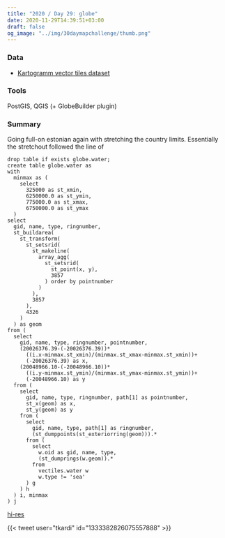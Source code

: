 ```yaml
---
title: "2020 / Day 29: globe"
date: 2020-11-29T14:39:51+03:00
draft: false
og_image: "../img/30daymapchallenge/thumb.png"
---
```

### Data
- [Kartogramm vector tiles dataset](https://github.com/tkardi/kartogramm)

### Tools
PostGIS, QGIS (+ GlobeBuilder plugin)

### Summary
Going full-on estonian again with stretching the country limits. Essentially the
stretchout followed the line of

```
drop table if exists globe.water;
create table globe.water as
with
  minmax as (
    select
      325000 as st_xmin,
      6250000.0 as st_ymin,
      775000.0 as st_xmax,
      6750000.0 as st_ymax
  )
select
  gid, name, type, ringnumber,
  st_buildarea(
    st_transform(
      st_setsrid(
        st_makeline(
          array_agg(
            st_setsrid(
              st_point(x, y),
              3857
            ) order by pointnumber
          )
        ),
        3857
      ),
      4326
    )
  ) as geom
from (
  select
    gid, name, type, ringnumber, pointnumber,
    (20026376.39-(-20026376.39))*
      ((i.x-minmax.st_xmin)/(minmax.st_xmax-minmax.st_xmin))+
      (-20026376.39) as x,
    (20048966.10-(-20048966.10))*
      ((i.y-minmax.st_ymin)/(minmax.st_ymax-minmax.st_ymin))+
      (-20048966.10) as y
  from (
    select
      gid, name, type, ringnumber, path[1] as pointnumber,
      st_x(geom) as x,
      st_y(geom) as y
    from (
      select
        gid, name, type, path[1] as ringnumber,
        (st_dumppoints(st_exteriorring(geom))).*
      from (
        select
          w.oid as gid, name, type,
          (st_dumprings(w.geom)).*
        from
          vectiles.water w
          w.type != 'sea'
      ) g
    ) h
  ) i, minmax
) j
```

[hi-res](https://tkardi.ee/writeup/img/30daymapchallenge/day-29-globe.gif)

{{< tweet user="tkardi" id="1333382826075557888" >}}
